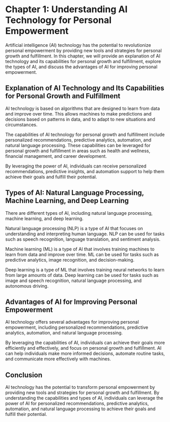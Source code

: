 Chapter 1: Understanding AI Technology for Personal Empowerment
===============================================================

Artificial intelligence (AI) technology has the potential to revolutionize personal empowerment by providing new tools and strategies for personal growth and fulfillment. In this chapter, we will provide an explanation of AI technology and its capabilities for personal growth and fulfillment, explore the types of AI, and discuss the advantages of AI for improving personal empowerment.

Explanation of AI Technology and Its Capabilities for Personal Growth and Fulfillment
-------------------------------------------------------------------------------------

AI technology is based on algorithms that are designed to learn from data and improve over time. This allows machines to make predictions and decisions based on patterns in data, and to adapt to new situations and circumstances.

The capabilities of AI technology for personal growth and fulfillment include personalized recommendations, predictive analytics, automation, and natural language processing. These capabilities can be leveraged for personal growth and fulfillment in areas such as health and wellness, financial management, and career development.

By leveraging the power of AI, individuals can receive personalized recommendations, predictive insights, and automation support to help them achieve their goals and fulfill their potential.

Types of AI: Natural Language Processing, Machine Learning, and Deep Learning
-----------------------------------------------------------------------------

There are different types of AI, including natural language processing, machine learning, and deep learning.

Natural language processing (NLP) is a type of AI that focuses on understanding and interpreting human language. NLP can be used for tasks such as speech recognition, language translation, and sentiment analysis.

Machine learning (ML) is a type of AI that involves training machines to learn from data and improve over time. ML can be used for tasks such as predictive analytics, image recognition, and decision-making.

Deep learning is a type of ML that involves training neural networks to learn from large amounts of data. Deep learning can be used for tasks such as image and speech recognition, natural language processing, and autonomous driving.

Advantages of AI for Improving Personal Empowerment
---------------------------------------------------

AI technology offers several advantages for improving personal empowerment, including personalized recommendations, predictive analytics, automation, and natural language processing.

By leveraging the capabilities of AI, individuals can achieve their goals more efficiently and effectively, and focus on personal growth and fulfillment. AI can help individuals make more informed decisions, automate routine tasks, and communicate more effectively with machines.

Conclusion
----------

AI technology has the potential to transform personal empowerment by providing new tools and strategies for personal growth and fulfillment. By understanding the capabilities and types of AI, individuals can leverage the power of AI for personalized recommendations, predictive analytics, automation, and natural language processing to achieve their goals and fulfill their potential.
